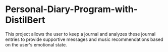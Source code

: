# Personal-Diary-Program-with-DistilBert
 This project allows the user to keep a journal and analyzes these journal entries to provide supportive messages and music recommendations based on the user's emotional state.
